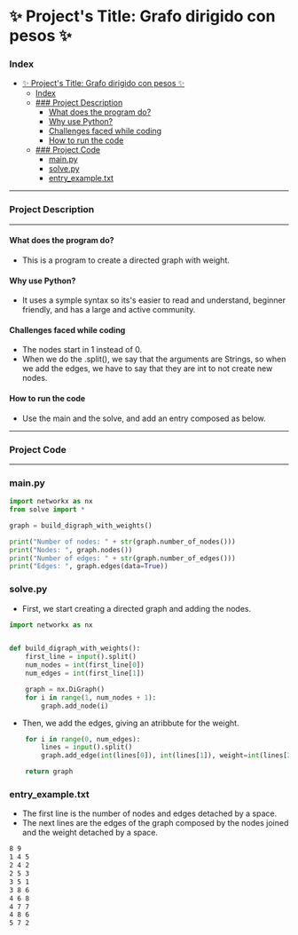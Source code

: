 # ✨ Project's Title: Grafo dirigido con pesos ✨

### Index
- [✨ Project's Title: Grafo dirigido con pesos ✨](#-projects-title-grafo-dirigido-con-pesos-)
    - [Index](#index)
  - [### Project Description](#-project-description)
      - [What does the program do?](#what-does-the-program-do)
      - [Why use Python?](#why-use-python)
      - [Challenges faced while coding](#challenges-faced-while-coding)
      - [How to run the code](#how-to-run-the-code)
  - [### Project Code](#-project-code)
    - [main.py](#mainpy)
    - [solve.py](#solvepy)
    - [entry_example.txt](#entry_exampletxt)
---

### Project Description
---

#### What does the program do?
* This is a program to create a directed graph with weight.

#### Why use Python?
* It uses a symple syntax so its's easier to read and understand, beginner friendly, and has a large and active community.

#### Challenges faced while coding
* The nodes start in 1 instead of 0.
* When we do the .split(), we say that the arguments are Strings, so when we add the edges, we have to say that they are int to not create new nodes.

#### How to run the code
* Use the main and the solve, and add an entry composed as below.

---
### Project Code
---

### main.py
```python
import networkx as nx
from solve import *

graph = build_digraph_with_weights()

print("Number of nodes: " + str(graph.number_of_nodes()))
print("Nodes: ", graph.nodes())
print("Number of edges: " + str(graph.number_of_edges()))
print("Edges: ", graph.edges(data=True))
```

### solve.py
* First, we start creating a directed graph and adding the nodes.
```python
import networkx as nx


def build_digraph_with_weights():
    first_line = input().split()
    num_nodes = int(first_line[0])
    num_edges = int(first_line[1])

    graph = nx.DiGraph()
    for i in range(1, num_nodes + 1):
        graph.add_node(i)
```
* Then, we add the edges, giving an atribbute for the weight.
```python
    for i in range(0, num_edges):
        lines = input().split()
        graph.add_edge(int(lines[0]), int(lines[1]), weight=int(lines[2]))

    return graph
```

### entry_example.txt
* The first line is the number of nodes and edges detached by a space.
* The next lines are the edges of the graph composed by the nodes joined and the weight detached by a space.
```txt
8 9
1 4 5
2 4 2
2 5 3
3 5 1
3 8 6
4 6 8
4 7 7
4 8 6
5 7 2
```